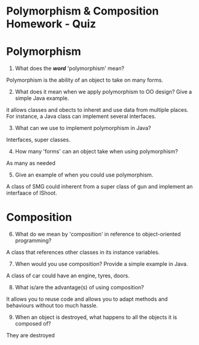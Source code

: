 # Polymorphism & Composition Homework - Quiz

# Polymorphism

1. What does the ___word___ 'polymorphism' mean?

Polymorphism is the ability of an object to take on many forms.

2. What does it mean when we apply polymorphism to OO design? Give a simple Java example.

it allows classes and obects to inheret and use data from multiple places. For instance, a Java class can implement several interfaces.

3. What can we use to implement polymorphism in Java?

Interfaces, super classes.

4. How many 'forms' can an object take when using polymorphism?

As many as needed

5. Give an example of when you could use polymorphism.

A class of SMG could inherent from a super class of gun and implement an interfaace of IShoot.

# Composition

6. What do we mean by 'composition' in reference to object-oriented programming?

A class that references other classes in its instance variables.

7. When would you use composition? Provide a simple example in Java.

A class of car could have an engine, tyres, doors.

8. What is/are the advantage(s) of using composition?

It allows you to reuse code and allows you to adapt methods and behaviours without too much hassle.

9. When an object is destroyed, what happens to all the objects it is composed of?

They are destroyed
